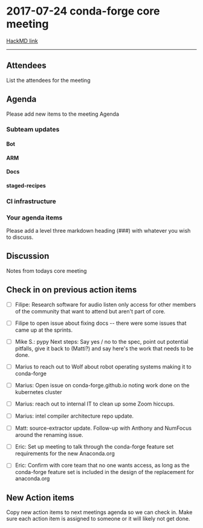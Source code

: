 # 2017-07-24 conda-forge core meeting 

[HackMD link](https://hackmd.io/1VB13FnIQpiruA0lb04MKw?edit)

****
## Attendees
List the attendees for the meeting

## Agenda

Please add new items to the meeting Agenda

### Subteam updates

#### Bot

#### ARM

#### Docs

#### staged-recipes

### CI infrastructure

### Your agenda items

Please add a level three markdown heading (###) with whatever you wish to discuss.



## Discussion
Notes from todays core meeting 


## Check in on previous action items
* [ ] Filipe: Research software for audio listen only access for other members of the community that want to attend but aren't part of core.
* [ ] Filipe to open issue about fixing docs -- there were some issues that came up at the sprints.
* [ ] Mike S.:  pypy Next steps: Say yes / no to the spec, point out potential pitfalls, give it back to (Matti?) and say here's the work that needs to be done.
* [ ] Marius to reach out to Wolf about robot operating systems making it to conda-forge
* [ ] Marius: Open issue on conda-forge.github.io noting work done on the kubernetes cluster 
* [ ] Marius: reach out to internal IT to clean up some Zoom hiccups.
* [ ] Marius: intel compiler architecture repo update.
* [ ] Matt: source-extractor update. Follow-up with Anthony and NumFocus around the renaming issue.
* [ ] Eric: Set up meeting to talk through the conda-forge feature set requirements for the new Anaconda.org
* [ ] Eric: Confirm with core team that no one wants access, as long as the conda-forge feature set is included in the design of the replacement for anaconda.org


## New Action items
Copy new action items to next meetings agenda so we can check in. 
Make sure each action item is assigned to someone or it will likely not get done.


